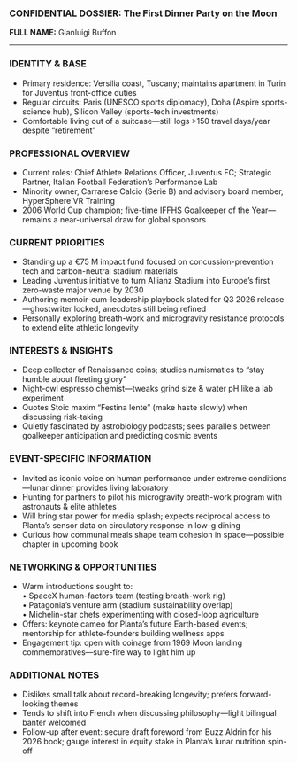 ### CONFIDENTIAL DOSSIER: The First Dinner Party on the Moon

**FULL NAME:** Gianluigi Buffon

---
### IDENTITY & BASE
- Primary residence: Versilia coast, Tuscany; maintains apartment in Turin for Juventus front-office duties  
- Regular circuits: Paris (UNESCO sports diplomacy), Doha (Aspire sports-science hub), Silicon Valley (sports-tech investments)  
- Comfortable living out of a suitcase—still logs >150 travel days/year despite “retirement”

### PROFESSIONAL OVERVIEW
- Current roles: Chief Athlete Relations Officer, Juventus FC; Strategic Partner, Italian Football Federation’s Performance Lab  
- Minority owner, Carrarese Calcio (Serie B) and advisory board member, HyperSphere VR Training  
- 2006 World Cup champion; five-time IFFHS Goalkeeper of the Year—remains a near-universal draw for global sponsors

### CURRENT PRIORITIES
- Standing up a €75 M impact fund focused on concussion-prevention tech and carbon-neutral stadium materials  
- Leading Juventus initiative to turn Allianz Stadium into Europe’s first zero-waste major venue by 2030  
- Authoring memoir-cum-leadership playbook slated for Q3 2026 release—ghostwriter locked, anecdotes still being refined  
- Personally exploring breath-work and microgravity resistance protocols to extend elite athletic longevity

### INTERESTS & INSIGHTS
- Deep collector of Renaissance coins; studies numismatics to “stay humble about fleeting glory”  
- Night-owl espresso chemist—tweaks grind size & water pH like a lab experiment  
- Quotes Stoic maxim “Festina lente” (make haste slowly) when discussing risk-taking  
- Quietly fascinated by astrobiology podcasts; sees parallels between goalkeeper anticipation and predicting cosmic events

### EVENT-SPECIFIC INFORMATION
- Invited as iconic voice on human performance under extreme conditions—lunar dinner provides living laboratory  
- Hunting for partners to pilot his microgravity breath-work program with astronauts & elite athletes  
- Will bring star power for media splash; expects reciprocal access to Planta’s sensor data on circulatory response in low-g dining  
- Curious how communal meals shape team cohesion in space—possible chapter in upcoming book

### NETWORKING & OPPORTUNITIES
- Warm introductions sought to:  
  • SpaceX human-factors team (testing breath-work rig)  
  • Patagonia’s venture arm (stadium sustainability overlap)  
  • Michelin-star chefs experimenting with closed-loop agriculture  
- Offers: keynote cameo for Planta’s future Earth-based events; mentorship for athlete-founders building wellness apps  
- Engagement tip: open with coinage from 1969 Moon landing commemoratives—sure-fire way to light him up

### ADDITIONAL NOTES
- Dislikes small talk about record-breaking longevity; prefers forward-looking themes  
- Tends to shift into French when discussing philosophy—light bilingual banter welcomed  
- Follow-up after event: secure draft foreword from Buzz Aldrin for his 2026 book; gauge interest in equity stake in Planta’s lunar nutrition spin-off